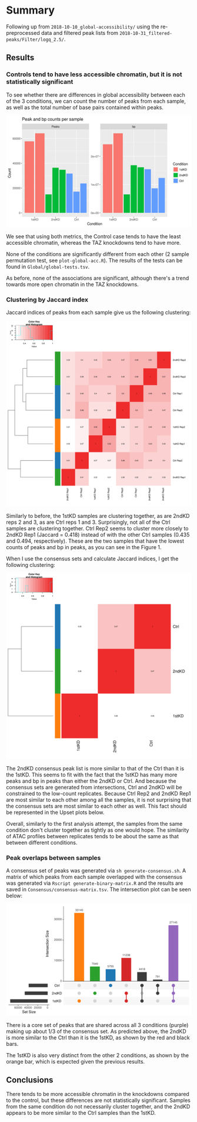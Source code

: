 # Summary

Following up from `2018-10-10_global-accessibility/` using the re-preprocessed data and filtered peak lists from `2018-10-31_filtered-peaks/Filter/logq_2.5/`.

## Results

### Controls tend to have less accessible chromatin, but it is not statistically significant

To see whether there are differences in global accessibility between each of the 3 conditions, we can count the number of peaks from each sample, as well as the total number of base pairs contained within peaks.

![Peak counts and bp in peaks per sample](Global/peaks-bp.png)

We see that using both metrics, the Control case tends to have the least accessible chromatin, whereas the TAZ knockdowns tend to have more.

None of the conditions are significantly different from each other (2 sample permutation test, see `plot-global-acc.R`).
The results of the tests can be found in `Global/global-tests.tsv`.

As before, none of the associations are significant, although there's a trend towards more open chromatin in the TAZ knockdowns.

### Clustering by Jaccard index

Jaccard indices of peaks from each sample give us the following clustering:

![Jaccard index heatmap](Jaccards/jaccard.png)

Similarly to before, the 1stKD samples are clustering together, as are 2ndKD reps 2 and 3, as are Ctrl reps 1 and 3.
Surprisingly, not all of the Ctrl samples are clustering together.
Ctrl Rep2 seems to cluster more closely to 2ndKD Rep1 (Jaccard = 0.418) instead of with the other Ctrl samples (0.435 and 0.494, respectively).
These are the two samples that have the lowest counts of peaks and bp in peaks, as you can see in the Figure 1.

When I use the consensus sets and calculate Jaccard indices, I get the following clustering:

![Jaccard index heatmap by condition](Jaccards/jaccard-condition.png)

The 2ndKD consensus peak list is more similar to that of the Ctrl than it is the 1stKD.
This seems to fit with the fact that the 1stKD has many more peaks and bp in peaks than either the 2ndKD or Ctrl.
And because the consensus sets are generated from intersections, Ctrl and 2ndKD will be constrained to the low-count replicates.
Because Ctrl Rep2 and 2ndKD Rep1 are most similar to each other among all the samples, it is not surprising that the consensus sets are most similar to each other as well.
This fact should be represented in the Upset plots below.

Overall, similarly to the first analysis attempt, the samples from the same condition don't cluster together as tightly as one would hope.
The similarity of ATAC profiles between replicates tends to be about the same as that between different conditions.

### Peak overlaps between samples

A consensus set of peaks was generated via `sh generate-consensus.sh`.
A matrix of which peaks from each sample overlapped with the consensus was generated via `Rscript generate-binary-matrix.R` and the results are saved in `Consensus/consensus-matrix.tsv`.
The intersection plot can be seen below:

![Upset plot](upset.png)

There is a core set of peaks that are shared across all 3 conditions (purple) making up about 1/3 of the consensus set.
As predicted above, the 2ndKD is more similar to the Ctrl than it is the 1stKD, as shown by the red and black bars.

The 1stKD is also very distinct from the other 2 conditions, as shown by the orange bar, which is expected given the previous results.

## Conclusions

There tends to be more accessible chromatin in the knockdowns compared to the control, but these differences are not statistically significant.
Samples from the same condition do not necessarily cluster together, and the 2ndKD appears to be more similar to the Ctrl samples than the 1stKD.
